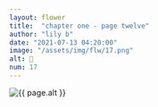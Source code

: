 ```yaml
---
layout: flower
title:  "chapter one - page twelve"
author: "lily b"
date: "2021-07-13 04:20:00"
image: "/assets/img/flw/17.png"
alt: 🌼
num: 17
---
```


<picture>
    <source media="all and (orientation: landscape)" srcset="{{ site.baseurl }}{{ page.image }}">
    <img src="{{ site.baseurl }}{{ page.image }}" alt="{{ page.alt }}">
</picture>